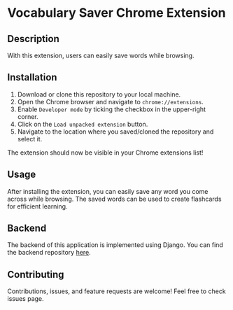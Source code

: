 # Vocabulary Saver Chrome Extension

## Description
With this extension, users can easily save words while browsing.

## Installation

1. Download or clone this repository to your local machine.
2. Open the Chrome browser and navigate to `chrome://extensions`.
3. Enable `Developer mode` by ticking the checkbox in the upper-right corner.
4. Click on the `Load unpacked extension` button.
5. Navigate to the location where you saved/cloned the repository and select it.

The extension should now be visible in your Chrome extensions list!

## Usage

After installing the extension, you can easily save any word you come across while browsing. The saved words can be used to create flashcards for efficient learning.

## Backend

The backend of this application is implemented using Django. You can find the backend repository [here](https://github.com/ManhTuongNguyen/EnglishVocabulary).


## Contributing

Contributions, issues, and feature requests are welcome! Feel free to check issues page.